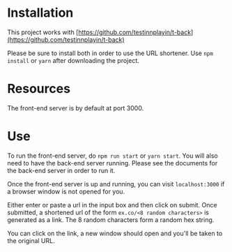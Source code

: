 # Installation

This project works with [https://github.com/testinnplayin/t-back](https://github.com/testinnplayin/t-back)

Please be sure to install both in order to use the URL shortener. Use `npm install` or `yarn` after downloading the project.

# Resources

The front-end server is by default at port 3000.

# Use

To run the front-end server, do `npm run start` or `yarn start`. You will also need to have the back-end server running. Please see the documents for the back-end server in order to run it.

Once the front-end server is up and running, you can visit `localhost:3000` if a browser window is not opened for you.

Either enter or paste a url in the input box and then click on submit. Once submitted, a shortened url of the form `ex.co/<8 random characters>` is generated as a link. The 8 random characters form a random hex string.

You can click on the link, a new window should open and you'll be taken to the original URL.
